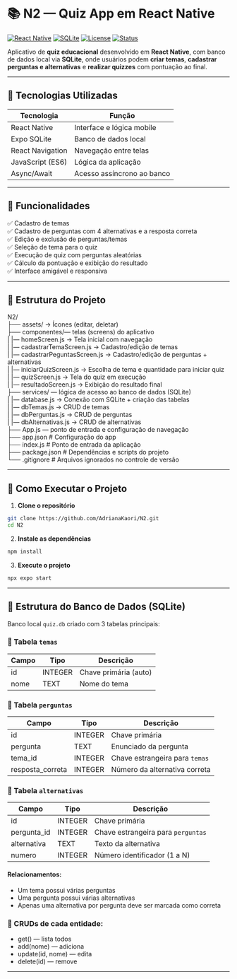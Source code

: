 # 📚 N2 — Quiz App em React Native
[![React Native](https://img.shields.io/badge/react--native-0.71.8-blue?logo=react)](https://reactnative.dev/)
[![SQLite](https://img.shields.io/badge/sqlite-local%20db-blueviolet?logo=sqlite)](https://www.sqlite.org/)
[![License](https://img.shields.io/badge/license-MIT-green)](LICENSE)
[![Status](https://img.shields.io/badge/status-em%20desenvolvimento-yellow)]()

Aplicativo de **quiz educacional** desenvolvido em **React Native**, com banco de dados local via **SQLite**, onde usuários podem **criar temas**, **cadastrar perguntas e alternativas** e **realizar quizzes** com pontuação ao final.

---

## 🧪 Tecnologias Utilizadas

| Tecnologia           | Função                             |
|----------------------|-------------------------------------|
| React Native         | Interface e lógica mobile           |
| Expo SQLite          | Banco de dados local                |
| React Navigation     | Navegação entre telas               |
| JavaScript (ES6)     | Lógica da aplicação                 |
| Async/Await          | Acesso assíncrono ao banco          |

---

## 🧩 Funcionalidades

✅ Cadastro de temas  
✅ Cadastro de perguntas com 4 alternativas e a resposta correta  
✅ Edição e exclusão de perguntas/temas  
✅ Seleção de tema para o quiz  
✅ Execução de quiz com perguntas aleatórias  
✅ Cálculo da pontuação e exibição do resultado  
✅ Interface amigável e responsiva

---

## 🧱 Estrutura do Projeto

N2/<br>
├── assets/ → Ícones (editar, deletar) <br>
├── componentes/— telas (screens) do aplicativo<br>
|    |— homeScreen.js → Tela inicial com navegação<br>
|    |— cadastrarTemaScreen.js → Cadastro/edição de temas<br>
|    |— cadastrarPeguntasScreen.js → Cadastro/edição de perguntas + alternativas<br>
|    |— iniciarQuizScreen.js → Escolha de tema e quantidade para iniciar quiz<br>
|    |— quizScreen.js → Tela do quiz em execução<br>
|    |— resultadoScreen.js → Exibição do resultado final<br>
├── services/ — lógica de acesso ao banco de dados (SQLite)<br>
|    |— database.js → Conexão com SQLite + criação das tabelas<br>
|    |— dbTemas.js → CRUD de temas <br>
|    |— dbPerguntas.js → CRUD de perguntas<br>
|    |— dbAlternativas.js → CRUD de alternativas<br>
├── App.js — ponto de entrada e configuração de navegação<br>
├── app.json # Configuração do app<br>
├── index.js # Ponto de entrada da aplicação<br>
├── package.json # Dependências e scripts do projeto<br>
└── .gitignore # Arquivos ignorados no controle de versão<br>

---

## 🚀 Como Executar o Projeto

1. **Clone o repositório**

```bash
git clone https://github.com/AdrianaKaori/N2.git
cd N2
```
2. **Instale as dependências**
```bash
npm install
```
3. **Execute o projeto**
```bash
npx expo start
```

---

## 💾 Estrutura do Banco de Dados (SQLite)
Banco local `quiz.db` criado com 3 tabelas principais:

### 🔹 Tabela `temas`
| Campo | Tipo     | Descrição                |
|-------|----------|--------------------------|
| id    | INTEGER  | Chave primária (auto)    |
| nome  | TEXT     | Nome do tema             |

### 🔹 Tabela `perguntas`
| Campo           | Tipo     | Descrição                          |
|------------------|----------|-------------------------------------|
| id               | INTEGER  | Chave primária                     |
| pergunta         | TEXT     | Enunciado da pergunta              |
| tema_id          | INTEGER  | Chave estrangeira para `temas`     |
| resposta_correta | INTEGER  | Número da alternativa correta      |

### 🔹 Tabela `alternativas`
| Campo        | Tipo     | Descrição                          |
|--------------|----------|-------------------------------------|
| id           | INTEGER  | Chave primária                     |
| pergunta_id  | INTEGER  | Chave estrangeira para `perguntas` |
| alternativa  | TEXT     | Texto da alternativa               |
| numero       | INTEGER  | Número identificador (1 a N)       |

#### Relacionamentos:
* Um tema possui várias perguntas
* Uma pergunta possui várias alternativas
* Apenas uma alternativa por pergunta deve ser marcada como correta

### 🔄 CRUDs de cada entidade:
* get() — lista todos
* add(nome) — adiciona
* update(id, nome) — edita
* delete(id) — remove

---






